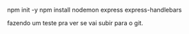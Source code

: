 npm init -y
npm install nodemon express express-handlebars

fazendo um teste pra ver se vai subir para o git.
